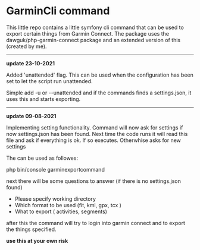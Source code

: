 # GarminCli command

This little repo contains a little symfony cli command that can be used to 
export certain things from Garmin Connect. The package uses the dawguk/php-garmin-connect
package and an extended version of this (created by me). 

***
**update 23-10-2021**

Added 'unattended' flag. This can be used when the configuration has been set to let the script run unattended.

Simple add -u or --unattended and if the commands finds a settings.json, it uses this and starts exporting.

***
**update 09-08-2021**

Implementing setting functionality. Command will now ask for settings if now settings.json has been found. Next time 
the code runs it will read this file and ask if everything is ok. If so executes. Otherwhise asks for new settings



The can be used as followes: 

php bin/console garminexportcommand

next there will be some questions to answer (if there is no settings.json found)

- Please specify working directory 
- Which format to be used (fit, kml, gpx, tcx )
- What to export ( activities, segments)
 
after this the command will try to login into garmin connect and to export the things specified. 

**use this at your own risk**
